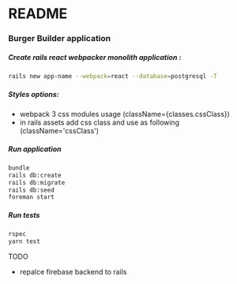 # README

### Burger Builder application

##### Create rails react webpacker monolith application :

```bash
rails new app-name --webpack=react --database=postgresql -T
```

##### Styles options:
* webpack 3 css modules usage (className={classes.cssClass})
* in rails assets add css class and use as following (className='cssClass')

##### Run application
```bash
bundle
rails db:create
rails db:migrate
rails db:seed
foreman start
```

##### Run tests
```bash
rspec
yarn test
```

TODO
* repalce firebase backend to rails